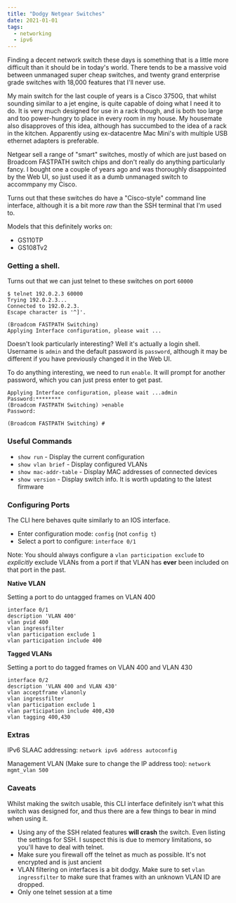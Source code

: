 ```yaml
---
title: "Dodgy Netgear Switches"
date: 2021-01-01
tags:
  - networking
  - ipv6
---
```


Finding a decent network switch these days is something that is a little more difficult than it should be in today's world. There tends to be a massive void between unmanaged super cheap switches, and twenty grand enterprise grade switches with 18,000 features that I'll never use.

My main switch for the last couple of years is a Cisco 3750G, that whilst sounding similar to a jet engine, is quite capable of doing what I need it to do. It is very much designed for use in a rack though, and is both too large and too power-hungry to place in every room in my house. My housemate also disapproves of this idea, although has succumbed to the idea of a rack in the kitchen. Apparently using ex-datacentre Mac Mini's with multiple USB ethernet adapters is preferable.

Netgear sell a range of "smart" switches, mostly of which are just based on Broadcom FASTPATH switch chips and don't really do anything particularly fancy. I bought one a couple of years ago and was thoroughly disappointed by the Web UI, so just used it as a dumb unmanaged switch to accommpany my Cisco.

Turns out that these switches do have a "Cisco-style" command line interface, although it is a bit more *raw* than the SSH terminal that I'm used to.

Models that this definitely works on:

- GS110TP
- GS108Tv2

### Getting a shell.

Turns out that we can just telnet to these switches on port `60000`

```
$ telnet 192.0.2.3 60000
Trying 192.0.2.3...
Connected to 192.0.2.3.
Escape character is '^]'.

(Broadcom FASTPATH Switching) 
Applying Interface configuration, please wait ...
```

Doesn't look particularly interesting? Well it's actually a login shell. Username is `admin` and the default password is `password`, although it may be different if you have previously changed it in the Web UI.

To do anything interesting, we need to run `enable`. It will prompt for another password, which you can just press enter to get past.

```
Applying Interface configuration, please wait ...admin
Password:********
(Broadcom FASTPATH Switching) >enable
Password:

(Broadcom FASTPATH Switching) #

```

### Useful Commands

- `show run` - Display the current configuration
- `show vlan brief` - Display configured VLANs
- `show mac-addr-table` - Display MAC addresses of connected devices
- `show version` - Display switch info. It is worth updating to the latest firmware

### Configuring Ports

The CLI here behaves quite similarly to an IOS interface.

- Enter configuration mode: `config` (not `config t`)
- Select a port to configure: `interface 0/1`

Note: You should always configure a `vlan participation exclude` to *explicitly* exclude VLANs from a port if that VLAN has **ever** been included on that port in the past.

**Native VLAN**

Setting a port to do untagged frames on VLAN 400

```
interface 0/1
description 'VLAN 400'
vlan pvid 400
vlan ingressfilter
vlan participation exclude 1
vlan participation include 400
```

**Tagged VLANs**

Setting a port to do tagged frames on VLAN 400 and VLAN 430

```
interface 0/2
description 'VLAN 400 and VLAN 430'
vlan acceptframe vlanonly
vlan ingressfilter
vlan participation exclude 1
vlan participation include 400,430
vlan tagging 400,430
```

### Extras

IPv6 SLAAC addressing: `network ipv6 address autoconfig`

Management VLAN (Make sure to change the IP address too): `network mgmt_vlan 500` 


### Caveats

Whilst making the switch usable, this CLI interface definitely isn't what this switch was designed for, and thus there are a few things to bear in mind when using it.

- Using any of the SSH related features **will crash** the switch. Even listing the settings for SSH. I suspect this is due to memory limitations, so you'll have to deal with telnet.
- Make sure you firewall off the telnet as much as possible. It's not encrypted and is just ancient
- VLAN filtering on interfaces is a bit dodgy. Make sure to set `vlan ingressfilter` to make sure that frames with an unknown VLAN ID are dropped.
- Only one telnet session at a time